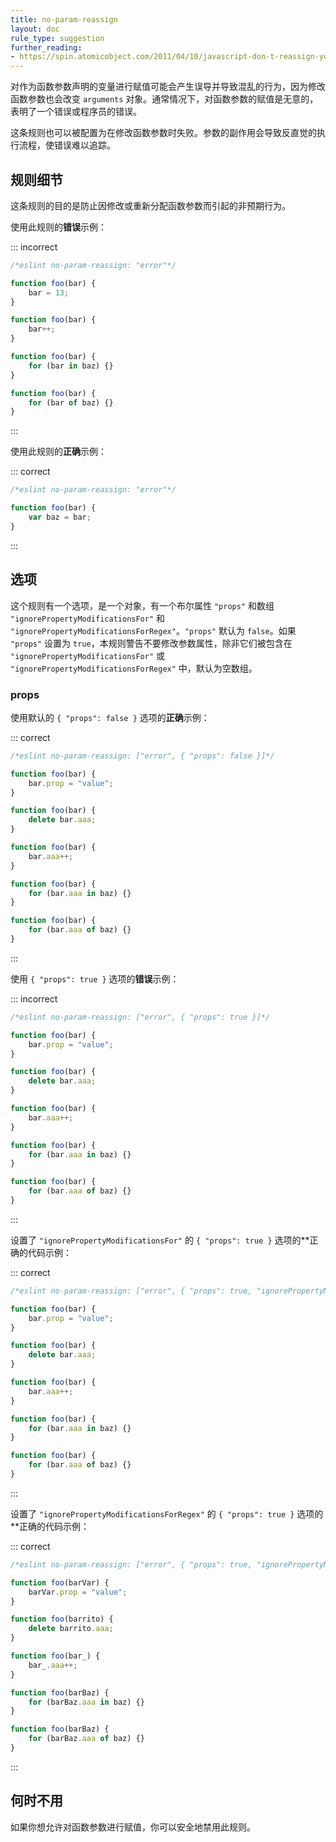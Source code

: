 ```yaml
---
title: no-param-reassign
layout: doc
rule_type: suggestion
further_reading:
- https://spin.atomicobject.com/2011/04/10/javascript-don-t-reassign-your-function-arguments/
---
```


对作为函数参数声明的变量进行赋值可能会产生误导并导致混乱的行为，因为修改函数参数也会改变 `arguments` 对象。通常情况下，对函数参数的赋值是无意的，表明了一个错误或程序员的错误。

这条规则也可以被配置为在修改函数参数时失败。参数的副作用会导致反直觉的执行流程，使错误难以追踪。

## 规则细节

这条规则的目的是防止因修改或重新分配函数参数而引起的非预期行为。

使用此规则的**错误**示例：

::: incorrect

```js
/*eslint no-param-reassign: "error"*/

function foo(bar) {
    bar = 13;
}

function foo(bar) {
    bar++;
}

function foo(bar) {
    for (bar in baz) {}
}

function foo(bar) {
    for (bar of baz) {}
}
```

:::

使用此规则的**正确**示例：

::: correct

```js
/*eslint no-param-reassign: "error"*/

function foo(bar) {
    var baz = bar;
}
```

:::

## 选项

这个规则有一个选项，是一个对象，有一个布尔属性 `"props"` 和数组 `"ignorePropertyModificationsFor"` 和 `"ignorePropertyModificationsForRegex"`。`"props"` 默认为 `false`。如果 `"props"` 设置为 `true`，本规则警告不要修改参数属性，除非它们被包含在 `"ignorePropertyModificationsFor"` 或 `"ignorePropertyModificationsForRegex"` 中，默认为空数组。

### props

使用默认的 `{ "props": false }` 选项的**正确**示例：

::: correct

```js
/*eslint no-param-reassign: ["error", { "props": false }]*/

function foo(bar) {
    bar.prop = "value";
}

function foo(bar) {
    delete bar.aaa;
}

function foo(bar) {
    bar.aaa++;
}

function foo(bar) {
    for (bar.aaa in baz) {}
}

function foo(bar) {
    for (bar.aaa of baz) {}
}
```

:::

使用 `{ "props": true }` 选项的**错误**示例：

::: incorrect

```js
/*eslint no-param-reassign: ["error", { "props": true }]*/

function foo(bar) {
    bar.prop = "value";
}

function foo(bar) {
    delete bar.aaa;
}

function foo(bar) {
    bar.aaa++;
}

function foo(bar) {
    for (bar.aaa in baz) {}
}

function foo(bar) {
    for (bar.aaa of baz) {}
}
```

:::

设置了 `"ignorePropertyModificationsFor"` 的 `{ "props": true }` 选项的**正确的代码示例：

::: correct

```js
/*eslint no-param-reassign: ["error", { "props": true, "ignorePropertyModificationsFor": ["bar"] }]*/

function foo(bar) {
    bar.prop = "value";
}

function foo(bar) {
    delete bar.aaa;
}

function foo(bar) {
    bar.aaa++;
}

function foo(bar) {
    for (bar.aaa in baz) {}
}

function foo(bar) {
    for (bar.aaa of baz) {}
}
```

:::

设置了 `"ignorePropertyModificationsForRegex"`  的 `{ "props": true }` 选项的**正确的代码示例：

::: correct

```js
/*eslint no-param-reassign: ["error", { "props": true, "ignorePropertyModificationsForRegex": ["^bar"] }]*/

function foo(barVar) {
    barVar.prop = "value";
}

function foo(barrito) {
    delete barrito.aaa;
}

function foo(bar_) {
    bar_.aaa++;
}

function foo(barBaz) {
    for (barBaz.aaa in baz) {}
}

function foo(barBaz) {
    for (barBaz.aaa of baz) {}
}
```

:::

## 何时不用

如果你想允许对函数参数进行赋值，你可以安全地禁用此规则。

